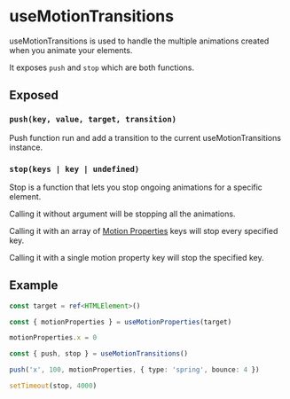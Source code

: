 # useMotionTransitions

useMotionTransitions is used to handle the multiple animations created when you animate your elements.

It exposes `push` and `stop` which are both functions.

## Exposed

### `push(key, value, target, transition)`

Push function run and add a transition to the current useMotionTransitions instance.

### `stop(keys | key | undefined)`

Stop is a function that lets you stop ongoing animations for a specific element.

Calling it without argument will be stopping all the animations.

Calling it with an array of [Motion Properties](/docs/features/motion-properties) keys will stop every specified key.

Calling it with a single motion property key will stop the specified key.

## Example

```typescript
const target = ref<HTMLElement>()

const { motionProperties } = useMotionProperties(target)

motionProperties.x = 0

const { push, stop } = useMotionTransitions()

push('x', 100, motionProperties, { type: 'spring', bounce: 4 })

setTimeout(stop, 4000)
```

